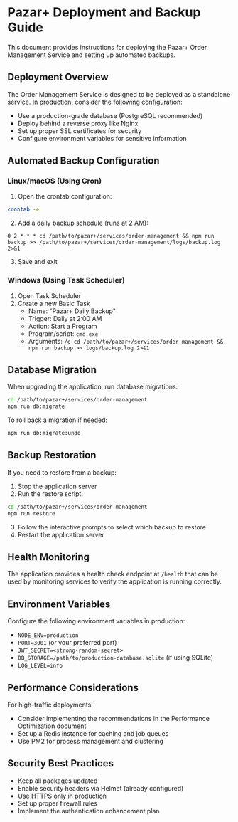 # Pazar+ Deployment and Backup Guide

This document provides instructions for deploying the Pazar+ Order Management Service and setting up automated backups.

## Deployment Overview

The Order Management Service is designed to be deployed as a standalone service. In production, consider the following configuration:

- Use a production-grade database (PostgreSQL recommended)
- Deploy behind a reverse proxy like Nginx
- Set up proper SSL certificates for security
- Configure environment variables for sensitive information

## Automated Backup Configuration

### Linux/macOS (Using Cron)

1. Open the crontab configuration:

```bash
crontab -e
```

2. Add a daily backup schedule (runs at 2 AM):

```
0 2 * * * cd /path/to/pazar+/services/order-management && npm run backup >> /path/to/pazar+/services/order-management/logs/backup.log 2>&1
```

3. Save and exit

### Windows (Using Task Scheduler)

1. Open Task Scheduler
2. Create a new Basic Task
   - Name: "Pazar+ Daily Backup"
   - Trigger: Daily at 2:00 AM
   - Action: Start a Program
   - Program/script: `cmd.exe`
   - Arguments: `/c cd /path/to/pazar+/services/order-management && npm run backup >> logs/backup.log 2>&1`

## Database Migration

When upgrading the application, run database migrations:

```bash
cd /path/to/pazar+/services/order-management
npm run db:migrate
```

To roll back a migration if needed:

```bash
npm run db:migrate:undo
```

## Backup Restoration

If you need to restore from a backup:

1. Stop the application server
2. Run the restore script:

```bash
cd /path/to/pazar+/services/order-management
npm run restore
```

3. Follow the interactive prompts to select which backup to restore
4. Restart the application server

## Health Monitoring

The application provides a health check endpoint at `/health` that can be used by monitoring services to verify the application is running correctly.

## Environment Variables

Configure the following environment variables in production:

- `NODE_ENV=production`
- `PORT=3001` (or your preferred port)
- `JWT_SECRET=<strong-random-secret>`
- `DB_STORAGE=/path/to/production-database.sqlite` (if using SQLite)
- `LOG_LEVEL=info`

## Performance Considerations

For high-traffic deployments:
- Consider implementing the recommendations in the Performance Optimization document
- Set up a Redis instance for caching and job queues
- Use PM2 for process management and clustering

## Security Best Practices

- Keep all packages updated
- Enable security headers via Helmet (already configured)
- Use HTTPS only in production
- Set up proper firewall rules
- Implement the authentication enhancement plan